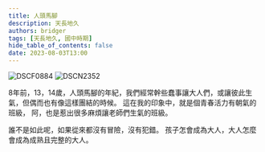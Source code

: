 ```yaml
---
title: 人頭馬腳
description: 天長地久
authors: bridger
tags: [天長地久, 國中時期]
hide_table_of_contents: false
date: 2023-08-03T13:00
---
```


![DSCF0884](https://e.brid.cf/i/2023/08/03/nw1m0u.webp)
![DSCN2352](https://e.brid.cf/i/2023/08/03/nwd92y.webp)


<!-- truncate -->
8年前，13，14歲，人頭馬腳的年紀，我們經常幹些蠢事讓大人們，或讓彼此生氣，但偶而也有像這樣團結的時候。
這在我的印象中，就是個青春活力有朝氣的班級，
阿，也是惹出很多麻煩讓老師們生氣的班級。

誰不是如此呢，如果從來都沒有冒險，沒有犯錯。
孩子怎會成為大人，大人怎麼會成為成熟且完整的大人。